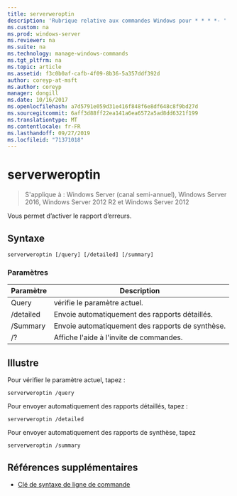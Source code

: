 ```yaml
---
title: serverweroptin
description: 'Rubrique relative aux commandes Windows pour * * * *- '
ms.custom: na
ms.prod: windows-server
ms.reviewer: na
ms.suite: na
ms.technology: manage-windows-commands
ms.tgt_pltfrm: na
ms.topic: article
ms.assetid: f3c0b0af-cafb-4f09-8b36-5a357ddf392d
author: coreyp-at-msft
ms.author: coreyp
manager: dongill
ms.date: 10/16/2017
ms.openlocfilehash: a7d5791e059d31e416f848f6e8df648c8f9bd27d
ms.sourcegitcommit: 6aff3d88ff22ea141a6ea6572a5ad8dd6321f199
ms.translationtype: MT
ms.contentlocale: fr-FR
ms.lasthandoff: 09/27/2019
ms.locfileid: "71371018"
---
```

# <a name="serverweroptin"></a>serverweroptin

>S'applique à : Windows Server (canal semi-annuel), Windows Server 2016, Windows Server 2012 R2 et Windows Server 2012

Vous permet d’activer le rapport d’erreurs.
## <a name="syntax"></a>Syntaxe
```
serverweroptin [/query] [/detailed] [/summary]
```
### <a name="parameters"></a>Paramètres
|Paramètre|Description|
|-------|--------|
|Query|vérifie le paramètre actuel.|
|/detailed|Envoie automatiquement des rapports détaillés.|
|/Summary|Envoie automatiquement des rapports de synthèse.|
|/?|Affiche l'aide à l'invite de commandes.|
## <a name="BKMK_Examples"></a>Illustre
Pour vérifier le paramètre actuel, tapez :
```
serverweroptin /query
```
Pour envoyer automatiquement des rapports détaillés, tapez :
```
serverweroptin /detailed
```
Pour envoyer automatiquement des rapports de synthèse, tapez
```
serverweroptin /summary
```
## <a name="additional-references"></a>Références supplémentaires
-   [Clé de syntaxe de ligne de commande](command-line-syntax-key.md)

